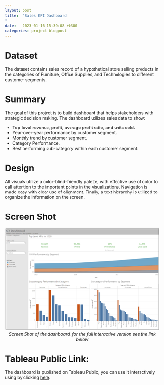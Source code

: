 ```yaml
---
layout: post
title:  "Sales KPI Dashboard
"
date:   2023-01-16 15:39:08 +0300
categories: project blogpost
---
```

# Dataset
The dataset contains sales record of a hypothetical store selling products in the categories of Furniture, Office Supplies, and Technologies to different customer segments.

# Summary
The goal of this project is to build dashboard that helps stakeholders with strategic decision making.
The dashboard utilizes sales data to show:
- Top-level revenue, profit, average profit ratio, and units sold.
- Year-over-year performance by customer segment.
- Monthly trend by customer segment.
- Category Performance.
- Best performing sub-category within each customer segment.  


# Design
All visuals utilize a color-blind-friendly palette, with effective use of color to call attention to the important points in the visualizations. Navigation is made easy with clear use of alignment. Finally, a text hierarchy is utilized to organize the information on the screen.
# Screen Shot
<p align="center">
  <img alt="img-name" src="/assets/imgs/DVNDP2.PNG">
  <br>
    <em>Screen Shot of the dashboard, for the full interactive version see the link below</em>
</p>

# Tableau Public Link:
The dashboard is published on Tableau Public, you can use it interactively using by clicking [here](https://public.tableau.com/views/KPIDashboard131/KPIDashboard?:language=en-US&:display_count=n&:origin=viz_share_link).
